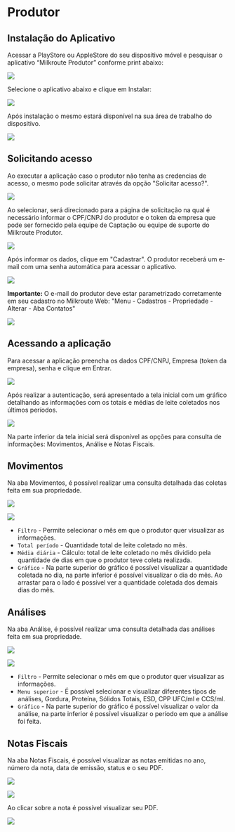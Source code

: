 # Produtor

## Instalação do Aplicativo

Acessar a PlayStore ou AppleStore do seu dispositivo móvel e pesquisar o aplicativo “Milkroute Produtor” conforme print abaixo:

![](./img/produtor/imagem1.png)

Selecione o aplicativo abaixo e clique em Instalar:

![](./img/produtor/imagem2.png)

Após instalação o mesmo estará disponível na sua área de trabalho do dispositivo.

![](./img/produtor/imagem3.png)

## Solicitando acesso

Ao executar a aplicação caso o produtor não tenha as credencias de acesso, o mesmo pode solicitar através da opção "Solicitar acesso?".

![](./img/produtor/imagem4.png)

Ao selecionar, será direcionado para a página de solicitação na qual é necessário informar o CPF/CNPJ do produtor e o token da empresa que pode ser fornecido pela equipe de Captação ou equipe de suporte do Milkroute Produtor. 

![](./img/produtor/imagem5.png)

Após informar os dados, clique em "Cadastrar". O produtor receberá um e-mail com uma senha automática para acessar o aplicativo. 

![](./img/produtor/imagem6.png)

**Importante:** O e-mail do produtor deve estar parametrizado corretamente em seu cadastro no Milkroute Web: "Menu - Cadastros - Propriedade - Alterar - Aba Contatos"

![](./img/produtor/imagem7.png)

## Acessando a aplicação

Para acessar a aplicação preencha os dados CPF/CNPJ, Empresa (token da empresa), senha e clique em Entrar. 

![](./img/produtor/imagem8.png)

Após realizar a autenticação, será apresentado a tela inicial com um gráfico detalhando as informações com os totais e médias de leite coletados nos últimos períodos. 

![](./img/produtor/imagem9.png)

Na parte inferior da tela inicial será disponível as opções para consulta de informações: Movimentos, Análise e Notas Fiscais. 

## Movimentos 

Na aba Movimentos, é possível realizar uma consulta detalhada das coletas feita em sua propriedade.

![](./img/produtor/imagem10.png)

![](./img/produtor/imagem11.png)

* `Filtro` - Permite selecionar o mês em que o produtor quer visualizar as informações. 
* `Total período` - Quantidade total de leite coletado no mês. 
* `Média diária` - Cálculo: total de leite coletado no mês dividido pela quantidade de dias em que o produtor teve coleta realizada.
* `Gráfico` - Na parte superior do gráfico é possível visualizar a quantidade coletada no dia, na parte inferior é possível visualizar o dia do mês. Ao arrastar para o lado é possível ver a quantidade coletada dos demais dias do mês. 


## Análises 

Na aba Análise, é possível realizar uma consulta detalhada das análises feita em sua propriedade.

![](./img/produtor/imagem12.png)

![](./img/produtor/imagem13.png)

* `Filtro` - Permite selecionar o mês em que o produtor quer visualizar as informações. 
* `Menu superior` - É possível selecionar e visualizar diferentes tipos de análises, Gordura, Proteína, Sólidos Totais, ESD, CPP UFC/ml e CCS/ml. 
* `Gráfico` - Na parte superior do gráfico é possível visualizar o valor da análise, na parte inferior é possível visualizar o período em que a análise foi feita. 

## Notas Fiscais

Na aba Notas Fiscais, é possível visualizar as notas emitidas no ano, número da nota, data de emissão, status e o seu PDF.

![](./img/produtor/imagem14.png)

![](./img/produtor/imagem15.png)

Ao clicar sobre a nota é possível visualizar seu PDF. 

![](./img/produtor/imagem16.png)